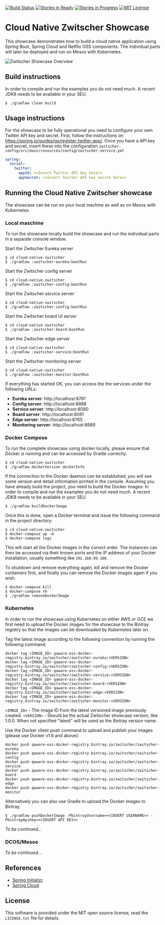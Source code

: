 [![Build Status](https://travis-ci.org/qaware/cloud-native-zwitscher.svg?branch=master)](https://travis-ci.org/qaware/cloud-native-zwitscher)
[![Stories in Ready](https://badge.waffle.io/qaware/cloud-native-zwitscher.png?label=ready&title=Ready)](https://waffle.io/qaware/cloud-native-zwitscher)
[![Stories in Progress](https://badge.waffle.io/qaware/cloud-native-zwitscher.png?label=in%20progress&title=In%20Progress)](https://waffle.io/qaware/cloud-native-zwitscher)
[![MIT License](https://img.shields.io/badge/license-MIT%20License-blue.svg)](https://github.com/qaware/cloud-native-zwitscher/blob/master/LICENSE)

# Cloud Native Zwitscher Showcase

This showcase demonstrates how to build a cloud native application using
Spring Boot, Spring Cloud and Netflix OSS components. The individual parts
will later be deployed and run on Mesos with Kubernetes.

![Zwitscher Showcase Overview](https://github.com/qaware/cloud-native-zwitscher/blob/master/zwitscher.png)

## Build instructions

In order to compile and run the examples you do not need much. A recent JDK8 needs to
be available in your SEU.
```shell
$ ./gradlew clean build
```

## Usage instructions

For the showcase to be fully operational you need to configure your own Twitter API key and secret. First, follow
the instructions on https://spring.io/guides/gs/register-twitter-app/. Once you have a API key and secret, insert
these into the configuration `zwitscher-config/src/main/resources/config/zwitscher-service.yml`

```yml
spring:
  social:
    twitter:
      appId: <<Insert Twitter API key here>>
      appSecret: <<Insert Twitter API key secret here>>
```

## Running the Cloud Native Zwitscher showcase

The showcase can be run on your local machine as well as on Mesos with Kubernetes.

### Local maschine

To run the showcase locally build the showcase and run the individual parts in a
separate console window.

Start the Zwitscher Eureka server
```shell
$ cd cloud-native-zwitscher
$ ./gradlew :zwitscher-eureka:bootRun
```

Start the Zwitscher config server
```shell
$ cd cloud-native-zwitscher
$ ./gradlew :zwitscher-config:bootRun
```

Start the Zwitscher service server
```shell
$ cd cloud-native-zwitscher
$ ./gradlew :zwitscher-config:bootRun
```

Start the Zwitscher board UI server
```shell
$ cd cloud-native-zwitscher
$ ./gradlew :zwitscher-board:bootRun
```

Start the Zwitscher edge server
```shell
$ cd cloud-native-zwitscher
$ ./gradlew :zwitscher-service:bootRun
```

Start the Zwitscher monitoring server
```shell
$ cd cloud-native-zwitscher
$ ./gradlew :zwitscher-monitor:bootRun
```

If everything has started OK, you can access the the services under the following URLs:

* **Eureka server**: http://localhost:8761
* **Config server**: http://localhost:8888
* **Service server**: http://localhost:8080
* **Board server**: http://localhost:8081
* **Edge server**: http://localhost:8765
* **Monitoring server**: http://localhost:8989


### Docker Compose

To run the complete showcase using docker locally, please ensure that Docker is running and can be accessed
by Gradle correctly:
```shell
$ cd cloud-native-zwitscher
$ ./gradlew dockerVersion dockerInfo
```

If the connection to the Docker daemon can be established, you will see some version and detail information printed
in the console. Assuming you have already build the project, you need to build the Docker images:
In order to compile and run the examples you do not need much. A recent JDK8 needs to
be available in your SEU.
```shell
$ ./gradlew buildDockerImage
```

Once this is done, open a Docker terminal and issue the following command in the project directory:

```shell
$ cd cloud-native-zwitscher
$ docker-compose up -d
$ docker-compose logs
```

This will start all the Docker images in the correct order. The instances can then be accessed via their known ports
and the IP address of your Docker installation, usually something like `192.168.99.100`.

To shutdown and remove everything again, kill and remove the Docker containers first, and finally you can remove the
Docker images again if you wish.

```shell
$ docker-compose kill
$ docker-compose rm
$ ./gradlew removeDockerImage
```

### Kubernetes

In order to run the showcase using Kubernetes on either AWS or GCE we first need to upload the Docker images for the
showcase to the Bintray registry so that the images can be downloaded by Kubernetes later on.

Tag the latest image according to the following convention by running the following command:
```shell
docker tag <IMAGE_ID> qaware-oss-docker-registry.bintray.io/zwitscher/zwitscher-eureka:<VERSION>
docker tag <IMAGE_ID> qaware-oss-docker-registry.bintray.io/zwitscher/zwitscher-config:<VERSION>
docker tag <IMAGE_ID> qaware-oss-docker-registry.bintray.io/zwitscher/zwitscher-service:<VERSION>
docker tag <IMAGE_ID> qaware-oss-docker-registry.bintray.io/zwitscher/zwitscher-board:<VERSION>
docker tag <IMAGE_ID> qaware-oss-docker-registry.bintray.io/zwitscher/zwitscher-edge:<VERSION>
docker tag <IMAGE_ID> qaware-oss-docker-registry.bintray.io/zwitscher/zwitscher-monitor:<VERSION>
```
`<IMAGE_ID>` - The image ID from the latest versioned image previously created.
`<VERSION>` - Should be the actual Zwitscher showcase version, like 1.0.0. When not specified
"latest" will be used as the Bintray version name.

Use the Docker client push command to upload and publish your images (please use
Docker v1.6 and above):
```shell
docker push qaware-oss-docker-registry.bintray.io/zwitscher/zwitscher-eureka
docker push qaware-oss-docker-registry.bintray.io/zwitscher/zwitscher-config
docker push qaware-oss-docker-registry.bintray.io/zwitscher/zwitscher-service
docker push qaware-oss-docker-registry.bintray.io/zwitscher/zwitscher-board
docker push qaware-oss-docker-registry.bintray.io/zwitscher/zwitscher-edge
docker push qaware-oss-docker-registry.bintray.io/zwitscher/zwitscher-monitor
```

Alternatively you can also use Gradle to upload the Docker images to Bintray.
```shell
$ ./gradlew pushDockerImage -PbintrayUsername=<<INSERT USERNAME>> -PbintrayApiKey=<<INSERT API KEY>>
```

_To be continued..._

### DCOS/Mesos

_To be continued..._


## References

* [Spring Initializr](https://start.spring.io)
* [Spring Cloud](http://projects.spring.io/spring-cloud/)

## License

This software is provided under the MIT open source license, read the `LICENSE.txt` file for details.
